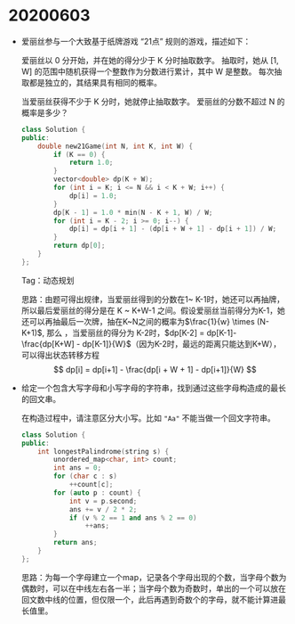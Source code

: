 # 20200603

* 爱丽丝参与一个大致基于纸牌游戏 “21点” 规则的游戏，描述如下：

  爱丽丝以 0 分开始，并在她的得分少于 K 分时抽取数字。 抽取时，她从 [1, W] 的范围中随机获得一个整数作为分数进行累计，其中 W 是整数。 每次抽取都是独立的，其结果具有相同的概率。

  当爱丽丝获得不少于 K 分时，她就停止抽取数字。 爱丽丝的分数不超过 N 的概率是多少？

  ```c++
  class Solution {
  public:
      double new21Game(int N, int K, int W) {
          if (K == 0) {
              return 1.0;
          }
          vector<double> dp(K + W);
          for (int i = K; i <= N && i < K + W; i++) {
              dp[i] = 1.0;
          }
          dp[K - 1] = 1.0 * min(N - K + 1, W) / W;
          for (int i = K - 2; i >= 0; i--) {
              dp[i] = dp[i + 1] - (dp[i + W + 1] - dp[i + 1]) / W;
          }
          return dp[0];
      }
  };
  ```

  Tag：动态规划

  思路：由题可得出规律，当爱丽丝得到的分数在1~ K-1时，她还可以再抽牌，所以最后爱丽丝的得分是在 K ~ K+W-1 之间。假设爱丽丝当前得分为K-1，她还可以再抽最后一次牌，抽在K~N之间的概率为$\frac{1}{w} \times (N-K+1)$, 那么 ，当爱丽丝的得分为 K-2时，$dp[K-2] = dp[K-1]-\frac{dp[K+W] - dp[K-1]}{W}$（因为K-2时，最远的距离只能达到K+W），可以得出状态转移方程
  $$
  dp[i] = dp[i+1] - \frac{dp[i + W + 1] - dp[i+1]}{W}
  $$
  

* 给定一个包含大写字母和小写字母的字符串，找到通过这些字母构造成的最长的回文串。

  在构造过程中，请注意区分大小写。比如 `"Aa"` 不能当做一个回文字符串。

  ```c++
  class Solution {
  public:
      int longestPalindrome(string s) {
          unordered_map<char, int> count;
          int ans = 0;
          for (char c : s)
              ++count[c];
          for (auto p : count) {
              int v = p.second;
              ans += v / 2 * 2;
              if (v % 2 == 1 and ans % 2 == 0)
                  ++ans;
          }
          return ans;
      }
  };
  ```

  思路：为每一个字母建立一个map，记录各个字母出现的个数，当字母个数为偶数时，可以在中线左右各一半；当字母个数为奇数时，单出的一个可以放在回文数中线的位置，但仅限一个，此后再遇到奇数个的字母，就不能计算进最长值里。

